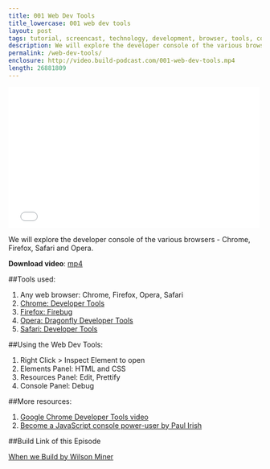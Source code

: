 ```yaml
---
title: 001 Web Dev Tools
title_lowercase: 001 web dev tools
layout: post
tags: tutorial, screencast, technology, development, browser, tools, console, opera, chrome, firefox, safari
description: We will explore the developer console of the various browsers - Chrome, Firefox, Safari and Opera.
permalink: /web-dev-tools/
enclosure: http://video.build-podcast.com/001-web-dev-tools.mp4
length: 26881809
---
```


<div id="video"><iframe src="//player.vimeo.com/video/43243770" width="500" height="281" frameborder="0" webkitallowfullscreen mozallowfullscreen allowfullscreen></iframe></div>

We will explore the developer console of the various browsers - Chrome, Firefox, Safari and Opera.

**Download video**: [mp4](http://video.build-podcast.com/001-web-dev-tools.mp4)

##Tools used:

1. Any web browser: Chrome, Firefox, Opera, Safari
1. [Chrome: Developer Tools](https://developers.google.com/chrome-developer-tools/docs/overview)
1. [Firefox: Firebug](http://getfirebug.com/)
1. [Opera: Dragonfly Developer Tools](http://www.opera.com/developer/tools/)
1. [Safari: Developer Tools](https://developer.apple.com/technologies/safari/developer-tools.html)

##Using the Web Dev Tools:

1. Right Click > Inspect Element to open
1. Elements Panel: HTML and CSS
1. Resources Panel: Edit, Prettify
1. Console Panel: Debug

##More resources:

1. [Google Chrome Developer Tools video](http://www.youtube.com/watch?v=nOEw9iiopwI)
1. [Become a JavaScript console power-user by Paul Irish](http://www.youtube.com/watch?v=4mf_yNLlgic)

##Build Link of this Episode

[When we Build by Wilson Miner](http://vimeo.com/34017777)



